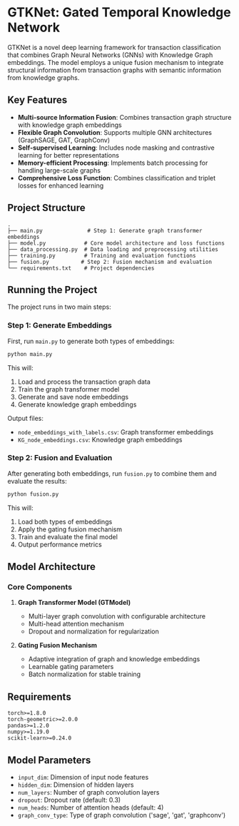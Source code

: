 # GTKNet: Gated Temporal Knowledge Network

GTKNet is a novel deep learning framework for transaction classification that combines Graph Neural Networks (GNNs) with Knowledge Graph embeddings. The model employs a unique fusion mechanism to integrate structural information from transaction graphs with semantic information from knowledge graphs.

## Key Features

- **Multi-source Information Fusion**: Combines transaction graph structure with knowledge graph embeddings
- **Flexible Graph Convolution**: Supports multiple GNN architectures (GraphSAGE, GAT, GraphConv)
- **Self-supervised Learning**: Includes node masking and contrastive learning for better representations
- **Memory-efficient Processing**: Implements batch processing for handling large-scale graphs
- **Comprehensive Loss Function**: Combines classification and triplet losses for enhanced learning

## Project Structure

```
.
├── main.py              # Step 1: Generate graph transformer embeddings
├── model.py            # Core model architecture and loss functions
├── data_processing.py  # Data loading and preprocessing utilities
├── training.py         # Training and evaluation functions
├── fusion.py          # Step 2: Fusion mechanism and evaluation
└── requirements.txt    # Project dependencies
```

## Running the Project

The project runs in two main steps:

### Step 1: Generate Embeddings

First, run `main.py` to generate both types of embeddings:
```bash
python main.py
```
This will:
1. Load and process the transaction graph data
2. Train the graph transformer model
3. Generate and save node embeddings
4. Generate knowledge graph embeddings

Output files:
- `node_embeddings_with_labels.csv`: Graph transformer embeddings
- `KG_node_embeddings.csv`: Knowledge graph embeddings

### Step 2: Fusion and Evaluation

After generating both embeddings, run `fusion.py` to combine them and evaluate the results:
```bash
python fusion.py
```
This will:
1. Load both types of embeddings
2. Apply the gating fusion mechanism
3. Train and evaluate the final model
4. Output performance metrics

## Model Architecture

### Core Components

1. **Graph Transformer Model (GTModel)**
   - Multi-layer graph convolution with configurable architecture
   - Multi-head attention mechanism
   - Dropout and normalization for regularization

2. **Gating Fusion Mechanism**
   - Adaptive integration of graph and knowledge embeddings
   - Learnable gating parameters
   - Batch normalization for stable training

## Requirements

```
torch>=1.8.0
torch-geometric>=2.0.0
pandas>=1.2.0
numpy>=1.19.0
scikit-learn>=0.24.0
```

## Model Parameters

- `input_dim`: Dimension of input node features
- `hidden_dim`: Dimension of hidden layers
- `num_layers`: Number of graph convolution layers
- `dropout`: Dropout rate (default: 0.3)
- `num_heads`: Number of attention heads (default: 4)
- `graph_conv_type`: Type of graph convolution ('sage', 'gat', 'graphconv')